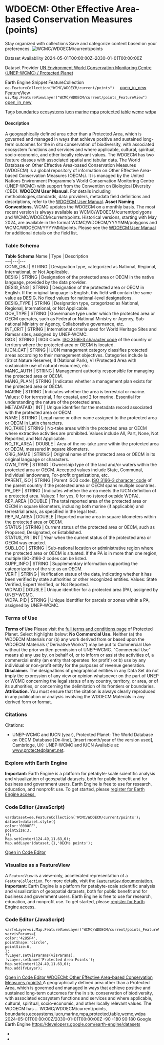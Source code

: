  
#  WDOECM: Other Effective Area-based Conservation Measures (points) 
Stay organized with collections  Save and categorize content based on your preferences. 
![WCMC/WDOECM/current/points](https://developers.google.com/earth-engine/datasets/images/WCMC/WCMC_WDOECM_current_points_sample.png) 

Dataset Availability
    2024-05-01T00:00:00Z–2030-01-01T00:00:00Z 

Dataset Provider
     [ UN Environment World Conservation Monitoring Centre (UNEP-WCMC) / Protected Planet ](https://www.protectedplanet.net/) 

Earth Engine Snippet
     FeatureCollection `    ee.FeatureCollection("WCMC/WDOECM/current/points")   ` [ open_in_new ](https://code.earthengine.google.com/?scriptPath=Examples:Datasets/WCMC/WCMC_WDOECM_current_points)      FeatureView  `    ui.Map.FeatureViewLayer("WCMC/WDOECM/current/points_FeatureView")   ` [ open_in_new ](https://code.earthengine.google.com/?scriptPath=Examples:Datasets/WCMC/WCMC_WDOECM_current_points_FeatureView) 

Tags
     [boundaries](https://developers.google.com/earth-engine/datasets/tags/boundaries) [ecosystems](https://developers.google.com/earth-engine/datasets/tags/ecosystems) [iucn](https://developers.google.com/earth-engine/datasets/tags/iucn) [marine](https://developers.google.com/earth-engine/datasets/tags/marine) [mpa](https://developers.google.com/earth-engine/datasets/tags/mpa) [protected](https://developers.google.com/earth-engine/datasets/tags/protected) [table](https://developers.google.com/earth-engine/datasets/tags/table) [wcmc](https://developers.google.com/earth-engine/datasets/tags/wcmc) [wdpa](https://developers.google.com/earth-engine/datasets/tags/wdpa)
#### Description
A geographically defined area other than a Protected Area, which is governed and managed in ways that achieve positive and sustained long-term outcomes for the in situ conservation of biodiversity, with associated ecosystem functions and services and where applicable, cultural, spiritual, socio-economic, and other locally relevant values.
The WDOECM has two feature classes with associated spatial and tabular data. The World Database on Other Effective Area-based Conservation Measures (WDOECM) is a global repository of information on Other Effective Area-based Conservation Measures (OECMs). It is managed by the United Nations Environment Programme's World Conservation Monitoring Centre (UNEP-WCMC) with support from the Convention on Biological Diversity (CBD).
**WDOECM User Manual.** For details including methodologies,standards, data providers, metadata field definitions and descriptions, refer to the [WDOECM User Manual](https://wdpa.s3-eu-west-1.amazonaws.com/WDPA_Manual/English/WDPA_WDOECM_Manual_1_6.pdf).
**Asset Naming Conventions.** WCMC updates the WDOECM on a monthly basis. The most recent version is always available as WCMC/WDOECM/current/polygons and WCMC/WDOECM/current/points. Historical versions, starting with May 2024, are available in the format WCMC/WDOECM/YYYYMM/polygons and WCMC/WDOECM/YYYYMM/points.
Please see the [WDOECM User Manual](https://wdpa.s3-eu-west-1.amazonaws.com/WDPA_Manual/English/WDPA_WDOECM_Manual_1_6.pdf) for additional details on the field list.
### Table Schema
**Table Schema**
Name | Type | Description  
---|---|---  
CONS_OBJ | STRING | Designation type, categorized as National, Regional, International, or Not Applicable.  
DESIG | STRING | Designation of the protected area or OECM in the native language, provided by the data provider.  
DESIG_ENG | STRING | Designation of the protected area or OECM in English. If the original language is English, this field will contain the same value as DESIG. No fixed values for national-level designations.  
DESIG_TYPE | STRING | Designation type, categorized as National, Regional, International, or Not Applicable.  
GOV_TYPE | STRING | Governance type under which the protected area or OECM operates, such as Federal or National Ministry or Agency, Sub-national Ministry or Agency, Collaborative governance, etc.  
INT_CRIT | STRING | International criteria used for World Heritage Sites and Ramsar sites, assigned by UNEP-WCMC.  
ISO3 | STRING | ISO3 Code. [ISO 3166-3 character code](https://en.wikipedia.org/wiki/ISO_3166-3) of the country or territory where the protected area or OECM is located.  
IUCN_CAT | STRING | IUCN management category classifies protected areas according to their management objectives. Categories include Ia (Strict Nature Reserve), II (National Park), VI (Protected Area with sustainable use of natural resources), etc.  
MANG_AUTH | STRING | Management authority responsible for managing the protected area or OECM.  
MANG_PLAN | STRING | Indicates whether a management plan exists for the protected area or OECM.  
MARINE | STRING | Indicates whether the area is terrestrial or marine. Values: 0 for terrestrial, 1 for coastal, and 2 for marine. Essential for understanding the nature of the protected area.  
METADATAID | INT | Unique identifier for the metadata record associated with the protected area or OECM.  
NAME | STRING | Legal name or other name assigned to the protected area or OECM in Latin characters.  
NO_TAKE | STRING | No-take areas within the protected area or OECM where extractive activities are prohibited. Values include All, Part, None, Not Reported, and Not Applicable.  
NO_TK_AREA | DOUBLE | Area of the no-take zone within the protected area or OECM, measured in square kilometers.  
ORIG_NAME | STRING | Original name of the protected area or OECM in its original language or characters.  
OWN_TYPE | STRING | Ownership type of the land and/or waters within the protected area or OECM. Accepted values include State, Communal, Individual landowners, For-profit organizations, etc.  
PARENT_ISO | STRING | Parent ISO3 code. [ISO 3166-3 character code](https://en.wikipedia.org/wiki/ISO_3166-3) of the parent country if the protected area or OECM spans multiple countries.  
PA_DEF | STRING | Indicates whether the area meets the IUCN definition of a protected area. Values: 1 for yes, 0 for no (stored outside WDPA).  
REP_AREA | DOUBLE | The total reported area of the protected area or OECM in square kilometers, including both marine (if applicable) and terrestrial areas, as specified in the legal text.  
REP_M_AREA | DOUBLE | Reported marine area in square kilometers within the protected area or OECM.  
STATUS | STRING | Current status of the protected area or OECM, such as Proposed, Designated, or Established.  
STATUS_YR | INT | Year when the current status of the protected area or OECM was enacted.  
SUB_LOC | STRING | Sub-national location or administrative region where the protected area or OECM is situated. If the PA is in more than one region, multiple ISO-3166-2 codes can be listed.  
SUPP_INFO | STRING | Supplementary information supporting the categorization of the site as an OECM.  
VERIF | STRING | Verification status of the data, indicating whether it has been verified by state authorities or other recognized entities. Values: State Verified, Expert Verified, or Not Reported.  
WDPAID | DOUBLE | Unique identifier for a protected area (PA), assigned by UNEP-WCMC.  
WDPA_PID | STRING | Unique identifier for parcels or zones within a PA, assigned by UNEP-WCMC.  
### Terms of Use
**Terms of Use**
Please visit the [full terms and conditions page](https://www.protectedplanet.net/c/terms-and-conditions) of Protected Planet. Select highlights below:
**No Commercial Use.** Neither (a) the WDOECM Materials nor (b) any work derived from or based upon the WDOECM Materials ("Derivative Works") may be put to Commercial Use without the prior written permission of UNEP-WCMC. "Commercial Use" means a) any use by, on behalf of, or to inform or assist the activities of, a commercial entity (an entity that operates 'for profit') or b) use by any individual or non-profit entity for the purposes of revenue generation.
**Disclaimer.** The designations of geographical entities in any Data Set do not imply the expression of any view or opinion whatsoever on the part of UNEP or WCMC concerning the legal status of any country, territory, or area, or of its authorities, or concerning the delimitation of its frontiers or boundaries.
**Attribution.** You must ensure that the citation is always clearly reproduced in any publication or analysis involving the WDOECM Materials in any derived form or format.
### Citations
Citations:
  * UNEP-WCMC and IUCN (year), Protected Planet: The World Database on OECM Database [On-line], [insert month/year of the version used], Cambridge, UK: UNEP-WCMC and IUCN Available at: www.protectedplanet.net.


### Explore with Earth Engine
**Important:** Earth Engine is a platform for petabyte-scale scientific analysis and visualization of geospatial datasets, both for public benefit and for business and government users. Earth Engine is free to use for research, education, and nonprofit use. To get started, please [register for Earth Engine access.](https://console.cloud.google.com/earth-engine)
### Code Editor (JavaScript)
```
vardataset=ee.FeatureCollection('WCMC/WDOECM/current/points');
dataset=dataset.style({
color:'0000FF',
pointSize:3,
});
Map.setCenter(124.49,11.63,6);
Map.addLayer(dataset,{},'OECMs points');
```
[ Open in Code Editor ](https://code.earthengine.google.com/?scriptPath=Examples:Datasets/WCMC/WCMC_WDOECM_current_points)
### Visualize as a FeatureView
A `FeatureView` is a view-only, accelerated representation of a `FeatureCollection`. For more details, visit the [ `FeatureView` documentation. ](https://developers.google.com/earth-engine/guides/featureview_overview)
**Important:** Earth Engine is a platform for petabyte-scale scientific analysis and visualization of geospatial datasets, both for public benefit and for business and government users. Earth Engine is free to use for research, education, and nonprofit use. To get started, please [register for Earth Engine access.](https://console.cloud.google.com/earth-engine)
### Code Editor (JavaScript)
```
varfvLayer=ui.Map.FeatureViewLayer('WCMC/WDOECM/current/points_FeatureView');
varvisParams={
color:'4285F4',
pointShape:'circle',
pointSize:6,
};
fvLayer.setVisParams(visParams);
fvLayer.setName('Protected Area Points');
Map.setCenter(124.49,11.63,6);
Map.add(fvLayer);
```
[ Open in Code Editor ](https://code.earthengine.google.com/?scriptPath=Examples:Datasets/WCMC/WCMC_WDOECM_current_points_FeatureView)
[ WDOECM: Other Effective Area-based Conservation Measures (points) ](https://developers.google.com/earth-engine/datasets/catalog/WCMC_WDOECM_current_points)
A geographically defined area other than a Protected Area, which is governed and managed in ways that achieve positive and sustained long-term outcomes for the in situ conservation of biodiversity, with associated ecosystem functions and services and where applicable, cultural, spiritual, socio-economic, and other locally relevant values. The WDOECM has …
WCMC/WDOECM/current/points, boundaries,ecosystems,iucn,marine,mpa,protected,table,wcmc,wdpa 
2024-05-01T00:00:00Z/2030-01-01T00:00:00Z
-90 -180 90 180 
Google Earth Engine
https://developers.google.com/earth-engine/datasets
  * [ ](https://doi.org/https://www.protectedplanet.net/)
  * [ ](https://doi.org/https://developers.google.com/earth-engine/datasets/catalog/WCMC_WDOECM_current_points)


